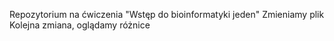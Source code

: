 Repozytorium na ćwiczenia "Wstęp do bioinformatyki jeden"
Zmieniamy plik
Kolejna zmiana, oglądamy różnice
